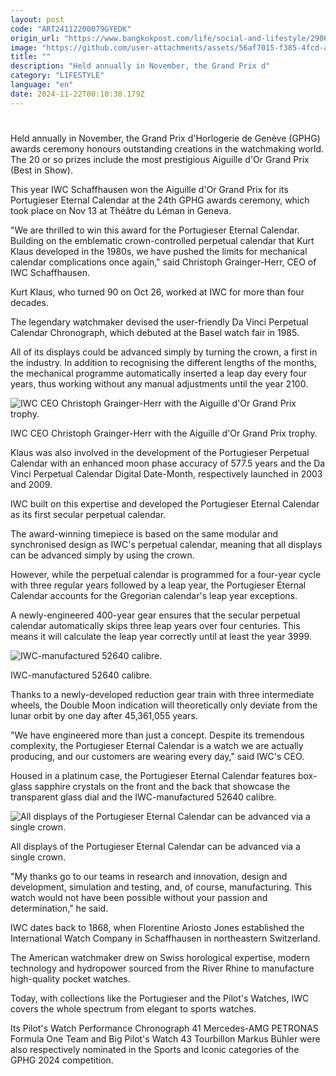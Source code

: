 ```yaml
---
layout: post
code: "ART24112200079GYEDK"
origin_url: "https://www.bangkokpost.com/life/social-and-lifestyle/2906655/above-all-others"
image: "https://github.com/user-attachments/assets/56af7015-f385-4fcd-a29f-5acb60a1c62d"
title: ""
description: "Held annually in November, the Grand Prix d"
category: "LIFESTYLE"
language: "en"
date: 2024-11-22T00:10:38.179Z
---
```


# 

Held annually in November, the Grand Prix d'Horlogerie de Genève (GPHG) awards ceremony honours outstanding creations in the watchmaking world. The 20 or so prizes include the most prestigious Aiguille d'Or Grand Prix (Best in Show).

This year IWC Schaffhausen won the Aiguille d'Or Grand Prix for its Portugieser Eternal Calendar at the 24th GPHG awards ceremony, which took place on Nov 13 at Théâtre du Léman in Geneva.

"We are thrilled to win this award for the Portugieser Eternal Calendar. Building on the emblematic crown-controlled perpetual calendar that Kurt Klaus developed in the 1980s, we have pushed the limits for mechanical calendar complications once again," said Christoph Grainger-Herr, CEO of IWC Schaffhausen.

Kurt Klaus, who turned 90 on Oct 26, worked at IWC for more than four decades.

The legendary watchmaker devised the user-friendly Da Vinci Perpetual Calendar Chronograph, which debuted at the Basel watch fair in 1985.

All of its displays could be advanced simply by turning the crown, a first in the industry. In addition to recognising the different lengths of the months, the mechanical programme automatically inserted a leap day every four years, thus working without any manual adjustments until the year 2100.

![IWC CEO Christoph Grainger-Herr with the Aiguille d'Or Grand Prix trophy.](https://github.com/user-attachments/assets/f4a7fde2-71d6-4717-8b23-8072e6a526f7)

IWC CEO Christoph Grainger-Herr with the Aiguille d'Or Grand Prix trophy.

Klaus was also involved in the development of the Portugieser Perpetual Calendar with an enhanced moon phase accuracy of 577.5 years and the Da Vinci Perpetual Calendar Digital Date-Month, respectively launched in 2003 and 2009.

IWC built on this expertise and developed the Portugieser Eternal Calendar as its first secular perpetual calendar.

The award-winning timepiece is based on the same modular and synchronised design as IWC's perpetual calendar, meaning that all displays can be advanced simply by using the crown.

However, while the perpetual calendar is programmed for a four-year cycle with three regular years followed by a leap year, the Portugieser Eternal Calendar accounts for the Gregorian calendar's leap year exceptions.

A newly-engineered 400-year gear ensures that the secular perpetual calendar automatically skips three leap years over four centuries. This means it will calculate the leap year correctly until at least the year 3999.

![IWC-manufactured 52640 calibre.](https://github.com/user-attachments/assets/3a3c5694-2c29-41d7-a306-dff40fe9afba)

IWC-manufactured 52640 calibre.

Thanks to a newly-developed reduction gear train with three intermediate wheels, the Double Moon indication will theoretically only deviate from the lunar orbit by one day after 45,361,055 years.

"We have engineered more than just a concept. Despite its tremendous complexity, the Portugieser Eternal Calendar is a watch we are actually producing, and our customers are wearing every day," said IWC's CEO.

Housed in a platinum case, the Portugieser Eternal Calendar features box-glass sapphire crystals on the front and the back that showcase the transparent glass dial and the IWC-manufactured 52640 calibre.

![All displays of the Portugieser Eternal Calendar can be advanced via a single crown.](https://static.bangkokpost.com/media/content/dcx/2024/11/22/5355035.jpg)

All displays of the Portugieser Eternal Calendar can be advanced via a single crown.

"My thanks go to our teams in research and innovation, design and development, simulation and testing, and, of course, manufacturing. This watch would not have been possible without your passion and determination," he said.

IWC dates back to 1868, when Florentine Ariosto Jones established the International Watch Company in Schaffhausen in northeastern Switzerland.

The American watchmaker drew on Swiss horological expertise, modern technology and hydropower sourced from the River Rhine to manufacture high-quality pocket watches.

Today, with collections like the Portugieser and the Pilot's Watches, IWC covers the whole spectrum from elegant to sports watches.

Its Pilot's Watch Performance Chronograph 41 Mercedes-AMG PETRONAS Formula One Team and Big Pilot's Watch 43 Tourbillon Markus Bühler were also respectively nominated in the Sports and Iconic categories of the GPHG 2024 competition.